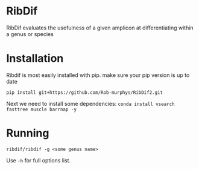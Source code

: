 # RibDif

RibDif evaluates the usefulness of a given amplicon at differentiating within a genus or species

# Installation
Ribdif is most easily installed with pip. make sure your pip version is up to date

`pip install git+https://github.com/Rob-murphys/RibDif2.git`

Next we need to install some dependencies:
`conda install vsearch fasttree muscle barrnap -y`

# Running

`ribdif/ribdif -g <some genus name>`

Use `-h` for full options list.






